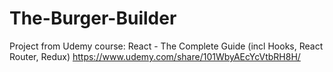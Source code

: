 # The-Burger-Builder

Project from Udemy course: React - The Complete Guide (incl Hooks, React Router, Redux)
https://www.udemy.com/share/101WbyAEcYcVtbRH8H/
